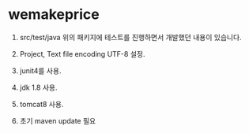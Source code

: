 # wemakeprice

1. src/test/java
위의 패키지에 테스트를 진행하면서 개발했던 내용이 있습니다.

2. Project, Text file encoding UTF-8 설정.

3. junit4를 사용.

4. jdk 1.8 사용.

5. tomcat8 사용.

6. 초기 maven update 필요
